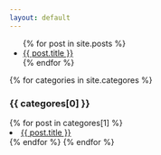 ```yaml
---
layout: default
---
```


<ul>
  {% for post in site.posts %}
    <li>
      <a href="{{ post.url }}">{{ post.title }}</a>
    </li>
  {% endfor %}
</ul>

{% for categories in site.categores %}
	<h3>{{ categores[0] }}</h3>
	<u1>
		{% for post in categores[1] %}
		<li><a href="{{ post.url }}">{{ post.title }}</a></li>
		{% endfor %}
	</u1>
{% endfor %}